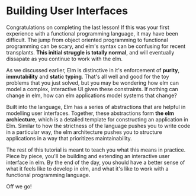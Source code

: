 # Building User Interfaces

Congratulations on completing the last lesson! If this was your first experience with a functional programming language, it may have been difficult. The jump from object oriented programming to functional programming can be scary, and elm's syntax can be confusing for recent transplants. **This initial struggle is totally normal**, and will eventually dissapate as you continue to work with the elm.

As we discussed earlier, Elm is distinctive in it's enforcement of **purity**, **immutability** and **static typing**. That's all well and good for the toy problems that you just solved, but you may be wondering how elm can model a complex, interactive UI given these constraints. If nothing can change in elm, how can elm applications model systems that change?

Built into the language, Elm has a series of abstractions that are helpful in modelling user interfaces. Together, these abstractions form **the elm archiecture**, which is a detailed template for constructing an application in Elm. Similar to how the strictness of the language pushes you to write code in a particular way, the elm architecture pushes you to structure applications in a way that prioritizes maintainability.

The rest of this tutorial is meant to teach you what this means in practice. Piece by piece, you'll be building and extending an interactive user interface in elm. By the end of the day, you should have a better sense of what it feels like to develop in elm, and what it's like to work with a functional programming language.

Off we go!
